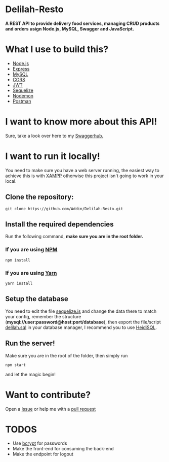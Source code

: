 # Delilah-Resto

**A REST API to provide delivery food services, managing CRUD products and
orders usign Node.js, MySQL, Swagger and JavaScript.**

# What I use to build this?

- [Node.js](https://nodejs.org/en/)
- [Express](https://expressjs.com/)
- [MySQL](https://www.mysql.com/)
- [CORS](https://developer.mozilla.org/en-US/docs/Web/HTTP/CORS)
- [JWT](https://jwt.io/)
- [Sequelize](https://sequelize.org/)
- [Nodemon](https://nodemon.io/)
- [Postman](https://www.postman.com/)

# I want to know more about this API!

Sure, take a look over here to my
[Swaggerhub.](https://app.swaggerhub.com/apis/Addin/Delilah-resto/1.0.0)

# I want to run it locally!

You need to make sure you have a web server running, the easiest way to achieve
this is with [XAMPP](https://www.apachefriends.org/index.html) otherwise this
project isn't going to work in your local.

## Clone the repository:

`git clone https://github.com/Addin/Delilah-Resto.git`

## Install the required dependencies

Run the following command, **make sure you are in the root folder.**

### If you are using [NPM](https://www.npmjs.com/)

`npm install`

### If you are using [Yarn](https://yarnpkg.com/)

`yarn install`

## Setup the database

You need to edit the file
[sequelize.js](https://github.com/Addin/Delilah-Resto/blob/master/routes/sequelize.js)
and change the data there to match your config, remember the structure
(**mysql://user:password@host:port/database**), then export the file/script
[delilah.sql](https://github.com/Addin/Delilah-Resto/blob/master/delilah.sql) in
your database manager, I recommend you to use
[HeidiSQL](https://www.heidisql.com/).

## Run the server!

Make sure you are in the root of the folder, then simply run

`npm start`

and let the magic begin!

# Want to contribute?

Open a [Issue](https://github.com/Addin/Delilah-Resto/issues) or help me with a
[pull request](https://github.com/Addin/Delilah-Resto/pulls)

# TODOS

- Use [bcrypt](https://codahale.com/how-to-safely-store-a-password/) for
  passwords
- Make the front-end for consuming the back-end
- Make the endpoint for logout
